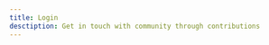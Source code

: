 ```yaml
---
title: Login
desctiption: Get in touch with community through contributions
---
```


<auth-login />
